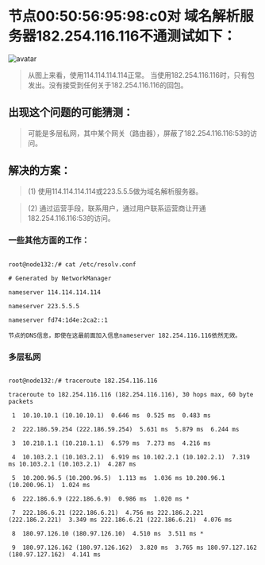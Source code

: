 # 节点00:50:56:95:98:c0对 域名解析服务器182.254.116.116不通测试如下：

![avatar](../master/img/1.png)



> 从图上来看，使用114.114.114.114正常。 当使用182.254.116.116时，只有包发出。没有接受到任何关于182.254.116.116的回包。

## 出现这个问题的可能猜测：

> 可能是多层私网，其中某个网关（路由器），屏蔽了182.254.116.116:53的访问。


## 解决的方案：

> (1) 使用114.114.114.114或223.5.5.5做为域名解析服务器。

> (2) 通过运营手段，联系用户，通过用户联系运营商让开通182.254.116.116:53的访问。

### 一些其他方面的工作：

```

root@node132:/# cat /etc/resolv.conf

# Generated by NetworkManager

nameserver 114.114.114.114

nameserver 223.5.5.5

nameserver fd74:1d4e:2ca2::1

节点的DNS信息，即使在这最前面加入信息nameserver 182.254.116.116依然无效。

```

### 多层私网

```

root@node132:/# traceroute 182.254.116.116

traceroute to 182.254.116.116 (182.254.116.116), 30 hops max, 60 byte packets

 1  10.10.10.1 (10.10.10.1)  0.646 ms  0.525 ms  0.483 ms
 
 2  222.186.59.254 (222.186.59.254)  5.631 ms  5.879 ms  6.244 ms
 
 3  10.218.1.1 (10.218.1.1)  6.579 ms  7.273 ms  4.216 ms
 
 4  10.103.2.1 (10.103.2.1)  6.919 ms 10.102.2.1 (10.102.2.1)  7.319 ms 10.103.2.1 (10.103.2.1)  4.287 ms
 
 5  10.200.96.5 (10.200.96.5)  1.113 ms  1.036 ms 10.200.96.1 (10.200.96.1)  1.024 ms
 
 6  222.186.6.9 (222.186.6.9)  0.986 ms  1.020 ms *
 
 7  222.186.6.21 (222.186.6.21)  4.756 ms 222.186.2.221 (222.186.2.221)  3.349 ms 222.186.6.21 (222.186.6.21)  4.076 ms
 
 8  180.97.126.10 (180.97.126.10)  4.510 ms  3.511 ms *
 
 9  180.97.126.162 (180.97.126.162)  3.820 ms  3.765 ms 180.97.127.162 (180.97.127.162)  4.141 ms
 
 
